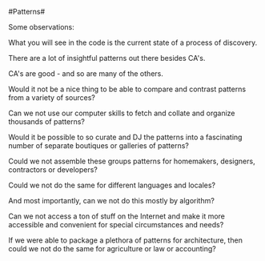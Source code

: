 
#Patterns#

Some observations:

What you will see in the code is the current state of a process of discovery.

There are a lot of insightful patterns out there besides CA's. 

CA's are good -  and so are many of the others.

Would it not be a nice thing to be able to compare and contrast patterns from a variety of sources?

Can we not use our computer skills to fetch and collate and organize thousands of patterns?

Would it be possible to so curate and DJ the patterns into a fascinating number of separate boutiques or galleries of patterns?

Could we not assemble these groups patterns for homemakers, designers, contractors or developers?

Could we not do the same for different languages and locales?

And most importantly, can we not do this mostly by algorithm?

Can we not access a ton of stuff on the Internet and make it more accessible and convenient for special circumstances and needs?

If we were able to package a plethora of patterns for architecture, then could we not do the same for agriculture or law or accounting?

